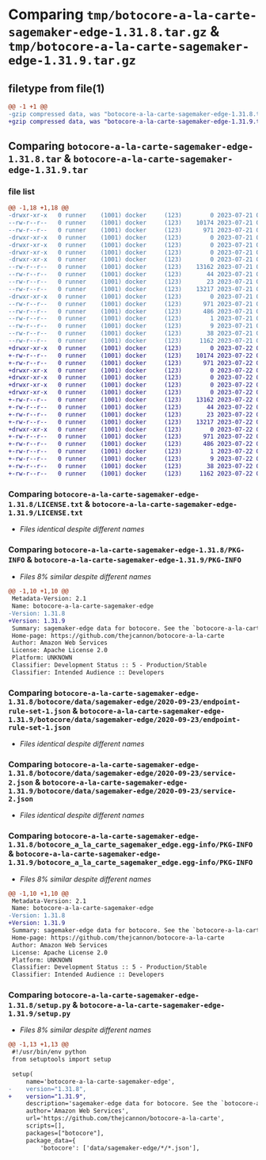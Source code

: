 # Comparing `tmp/botocore-a-la-carte-sagemaker-edge-1.31.8.tar.gz` & `tmp/botocore-a-la-carte-sagemaker-edge-1.31.9.tar.gz`

## filetype from file(1)

```diff
@@ -1 +1 @@
-gzip compressed data, was "botocore-a-la-carte-sagemaker-edge-1.31.8.tar", last modified: Fri Jul 21 01:21:54 2023, max compression
+gzip compressed data, was "botocore-a-la-carte-sagemaker-edge-1.31.9.tar", last modified: Sat Jul 22 01:20:55 2023, max compression
```

## Comparing `botocore-a-la-carte-sagemaker-edge-1.31.8.tar` & `botocore-a-la-carte-sagemaker-edge-1.31.9.tar`

### file list

```diff
@@ -1,18 +1,18 @@
-drwxr-xr-x   0 runner    (1001) docker     (123)        0 2023-07-21 01:21:54.983543 botocore-a-la-carte-sagemaker-edge-1.31.8/
--rw-r--r--   0 runner    (1001) docker     (123)    10174 2023-07-21 01:21:54.000000 botocore-a-la-carte-sagemaker-edge-1.31.8/LICENSE.txt
--rw-r--r--   0 runner    (1001) docker     (123)      971 2023-07-21 01:21:54.983543 botocore-a-la-carte-sagemaker-edge-1.31.8/PKG-INFO
-drwxr-xr-x   0 runner    (1001) docker     (123)        0 2023-07-21 01:21:54.983543 botocore-a-la-carte-sagemaker-edge-1.31.8/botocore/
-drwxr-xr-x   0 runner    (1001) docker     (123)        0 2023-07-21 01:21:54.983543 botocore-a-la-carte-sagemaker-edge-1.31.8/botocore/data/
-drwxr-xr-x   0 runner    (1001) docker     (123)        0 2023-07-21 01:21:54.983543 botocore-a-la-carte-sagemaker-edge-1.31.8/botocore/data/sagemaker-edge/
-drwxr-xr-x   0 runner    (1001) docker     (123)        0 2023-07-21 01:21:54.983543 botocore-a-la-carte-sagemaker-edge-1.31.8/botocore/data/sagemaker-edge/2020-09-23/
--rw-r--r--   0 runner    (1001) docker     (123)    13162 2023-07-21 01:21:06.000000 botocore-a-la-carte-sagemaker-edge-1.31.8/botocore/data/sagemaker-edge/2020-09-23/endpoint-rule-set-1.json
--rw-r--r--   0 runner    (1001) docker     (123)       44 2023-07-21 01:21:06.000000 botocore-a-la-carte-sagemaker-edge-1.31.8/botocore/data/sagemaker-edge/2020-09-23/examples-1.json
--rw-r--r--   0 runner    (1001) docker     (123)       23 2023-07-21 01:21:06.000000 botocore-a-la-carte-sagemaker-edge-1.31.8/botocore/data/sagemaker-edge/2020-09-23/paginators-1.json
--rw-r--r--   0 runner    (1001) docker     (123)    13217 2023-07-21 01:21:06.000000 botocore-a-la-carte-sagemaker-edge-1.31.8/botocore/data/sagemaker-edge/2020-09-23/service-2.json
-drwxr-xr-x   0 runner    (1001) docker     (123)        0 2023-07-21 01:21:54.983543 botocore-a-la-carte-sagemaker-edge-1.31.8/botocore_a_la_carte_sagemaker_edge.egg-info/
--rw-r--r--   0 runner    (1001) docker     (123)      971 2023-07-21 01:21:54.000000 botocore-a-la-carte-sagemaker-edge-1.31.8/botocore_a_la_carte_sagemaker_edge.egg-info/PKG-INFO
--rw-r--r--   0 runner    (1001) docker     (123)      486 2023-07-21 01:21:54.000000 botocore-a-la-carte-sagemaker-edge-1.31.8/botocore_a_la_carte_sagemaker_edge.egg-info/SOURCES.txt
--rw-r--r--   0 runner    (1001) docker     (123)        1 2023-07-21 01:21:54.000000 botocore-a-la-carte-sagemaker-edge-1.31.8/botocore_a_la_carte_sagemaker_edge.egg-info/dependency_links.txt
--rw-r--r--   0 runner    (1001) docker     (123)        9 2023-07-21 01:21:54.000000 botocore-a-la-carte-sagemaker-edge-1.31.8/botocore_a_la_carte_sagemaker_edge.egg-info/top_level.txt
--rw-r--r--   0 runner    (1001) docker     (123)       38 2023-07-21 01:21:54.983543 botocore-a-la-carte-sagemaker-edge-1.31.8/setup.cfg
--rw-r--r--   0 runner    (1001) docker     (123)     1162 2023-07-21 01:21:54.000000 botocore-a-la-carte-sagemaker-edge-1.31.8/setup.py
+drwxr-xr-x   0 runner    (1001) docker     (123)        0 2023-07-22 01:20:55.829393 botocore-a-la-carte-sagemaker-edge-1.31.9/
+-rw-r--r--   0 runner    (1001) docker     (123)    10174 2023-07-22 01:20:55.000000 botocore-a-la-carte-sagemaker-edge-1.31.9/LICENSE.txt
+-rw-r--r--   0 runner    (1001) docker     (123)      971 2023-07-22 01:20:55.829393 botocore-a-la-carte-sagemaker-edge-1.31.9/PKG-INFO
+drwxr-xr-x   0 runner    (1001) docker     (123)        0 2023-07-22 01:20:55.829393 botocore-a-la-carte-sagemaker-edge-1.31.9/botocore/
+drwxr-xr-x   0 runner    (1001) docker     (123)        0 2023-07-22 01:20:55.829393 botocore-a-la-carte-sagemaker-edge-1.31.9/botocore/data/
+drwxr-xr-x   0 runner    (1001) docker     (123)        0 2023-07-22 01:20:55.829393 botocore-a-la-carte-sagemaker-edge-1.31.9/botocore/data/sagemaker-edge/
+drwxr-xr-x   0 runner    (1001) docker     (123)        0 2023-07-22 01:20:55.829393 botocore-a-la-carte-sagemaker-edge-1.31.9/botocore/data/sagemaker-edge/2020-09-23/
+-rw-r--r--   0 runner    (1001) docker     (123)    13162 2023-07-22 01:20:09.000000 botocore-a-la-carte-sagemaker-edge-1.31.9/botocore/data/sagemaker-edge/2020-09-23/endpoint-rule-set-1.json
+-rw-r--r--   0 runner    (1001) docker     (123)       44 2023-07-22 01:20:09.000000 botocore-a-la-carte-sagemaker-edge-1.31.9/botocore/data/sagemaker-edge/2020-09-23/examples-1.json
+-rw-r--r--   0 runner    (1001) docker     (123)       23 2023-07-22 01:20:09.000000 botocore-a-la-carte-sagemaker-edge-1.31.9/botocore/data/sagemaker-edge/2020-09-23/paginators-1.json
+-rw-r--r--   0 runner    (1001) docker     (123)    13217 2023-07-22 01:20:09.000000 botocore-a-la-carte-sagemaker-edge-1.31.9/botocore/data/sagemaker-edge/2020-09-23/service-2.json
+drwxr-xr-x   0 runner    (1001) docker     (123)        0 2023-07-22 01:20:55.829393 botocore-a-la-carte-sagemaker-edge-1.31.9/botocore_a_la_carte_sagemaker_edge.egg-info/
+-rw-r--r--   0 runner    (1001) docker     (123)      971 2023-07-22 01:20:55.000000 botocore-a-la-carte-sagemaker-edge-1.31.9/botocore_a_la_carte_sagemaker_edge.egg-info/PKG-INFO
+-rw-r--r--   0 runner    (1001) docker     (123)      486 2023-07-22 01:20:55.000000 botocore-a-la-carte-sagemaker-edge-1.31.9/botocore_a_la_carte_sagemaker_edge.egg-info/SOURCES.txt
+-rw-r--r--   0 runner    (1001) docker     (123)        1 2023-07-22 01:20:55.000000 botocore-a-la-carte-sagemaker-edge-1.31.9/botocore_a_la_carte_sagemaker_edge.egg-info/dependency_links.txt
+-rw-r--r--   0 runner    (1001) docker     (123)        9 2023-07-22 01:20:55.000000 botocore-a-la-carte-sagemaker-edge-1.31.9/botocore_a_la_carte_sagemaker_edge.egg-info/top_level.txt
+-rw-r--r--   0 runner    (1001) docker     (123)       38 2023-07-22 01:20:55.829393 botocore-a-la-carte-sagemaker-edge-1.31.9/setup.cfg
+-rw-r--r--   0 runner    (1001) docker     (123)     1162 2023-07-22 01:20:55.000000 botocore-a-la-carte-sagemaker-edge-1.31.9/setup.py
```

### Comparing `botocore-a-la-carte-sagemaker-edge-1.31.8/LICENSE.txt` & `botocore-a-la-carte-sagemaker-edge-1.31.9/LICENSE.txt`

 * *Files identical despite different names*

### Comparing `botocore-a-la-carte-sagemaker-edge-1.31.8/PKG-INFO` & `botocore-a-la-carte-sagemaker-edge-1.31.9/PKG-INFO`

 * *Files 8% similar despite different names*

```diff
@@ -1,10 +1,10 @@
 Metadata-Version: 2.1
 Name: botocore-a-la-carte-sagemaker-edge
-Version: 1.31.8
+Version: 1.31.9
 Summary: sagemaker-edge data for botocore. See the `botocore-a-la-carte` package for more info.
 Home-page: https://github.com/thejcannon/botocore-a-la-carte
 Author: Amazon Web Services
 License: Apache License 2.0
 Platform: UNKNOWN
 Classifier: Development Status :: 5 - Production/Stable
 Classifier: Intended Audience :: Developers
```

### Comparing `botocore-a-la-carte-sagemaker-edge-1.31.8/botocore/data/sagemaker-edge/2020-09-23/endpoint-rule-set-1.json` & `botocore-a-la-carte-sagemaker-edge-1.31.9/botocore/data/sagemaker-edge/2020-09-23/endpoint-rule-set-1.json`

 * *Files identical despite different names*

### Comparing `botocore-a-la-carte-sagemaker-edge-1.31.8/botocore/data/sagemaker-edge/2020-09-23/service-2.json` & `botocore-a-la-carte-sagemaker-edge-1.31.9/botocore/data/sagemaker-edge/2020-09-23/service-2.json`

 * *Files identical despite different names*

### Comparing `botocore-a-la-carte-sagemaker-edge-1.31.8/botocore_a_la_carte_sagemaker_edge.egg-info/PKG-INFO` & `botocore-a-la-carte-sagemaker-edge-1.31.9/botocore_a_la_carte_sagemaker_edge.egg-info/PKG-INFO`

 * *Files 8% similar despite different names*

```diff
@@ -1,10 +1,10 @@
 Metadata-Version: 2.1
 Name: botocore-a-la-carte-sagemaker-edge
-Version: 1.31.8
+Version: 1.31.9
 Summary: sagemaker-edge data for botocore. See the `botocore-a-la-carte` package for more info.
 Home-page: https://github.com/thejcannon/botocore-a-la-carte
 Author: Amazon Web Services
 License: Apache License 2.0
 Platform: UNKNOWN
 Classifier: Development Status :: 5 - Production/Stable
 Classifier: Intended Audience :: Developers
```

### Comparing `botocore-a-la-carte-sagemaker-edge-1.31.8/setup.py` & `botocore-a-la-carte-sagemaker-edge-1.31.9/setup.py`

 * *Files 8% similar despite different names*

```diff
@@ -1,13 +1,13 @@
 #!/usr/bin/env python
 from setuptools import setup
 
 setup(
     name='botocore-a-la-carte-sagemaker-edge',
-    version="1.31.8",
+    version="1.31.9",
     description='sagemaker-edge data for botocore. See the `botocore-a-la-carte` package for more info.',
     author='Amazon Web Services',
     url='https://github.com/thejcannon/botocore-a-la-carte',
     scripts=[],
     packages=["botocore"],
     package_data={
         'botocore': ['data/sagemaker-edge/*/*.json'],
```


